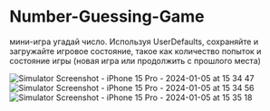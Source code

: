 # Number-Guessing-Game
мини-игра угадай число.
Используя UserDefaults, сохраняйте и загружайте игровое состояние, такое как количество попыток и состояние игры (новая игра или продолжить с прошлого места)


![Simulator Screenshot - iPhone 15 Pro - 2024-01-05 at 15 34 47](https://github.com/MyDanchik/Number-Guessing-Game/assets/99731538/7b22be33-1eeb-429c-9d84-57b7ee0b8375)
![Simulator Screenshot - iPhone 15 Pro - 2024-01-05 at 15 34 56](https://github.com/MyDanchik/Number-Guessing-Game/assets/99731538/98546398-ccf2-44a0-9302-4e6e7805b92e)
![Simulator Screenshot - iPhone 15 Pro - 2024-01-05 at 15 35 18](https://github.com/MyDanchik/Number-Guessing-Game/assets/99731538/891fea1d-f2f7-4adb-a9e6-20b40c1642e6)

